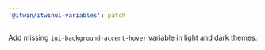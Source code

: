 ```yaml
---
'@itwin/itwinui-variables': patch
---
```


Add missing `iui-background-accent-hover` variable in light and dark themes.
